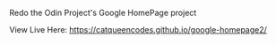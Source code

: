 Redo the Odin Project's Google HomePage project 

View Live Here:
https://catqueencodes.github.io/google-homepage2/ 
